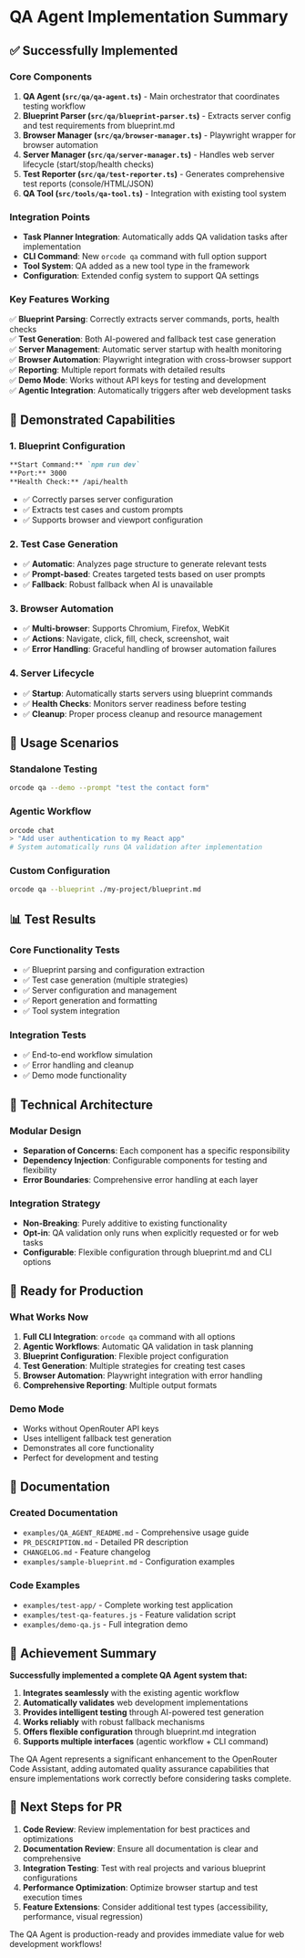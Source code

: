 # QA Agent Implementation Summary

## ✅ Successfully Implemented

### Core Components
1. **QA Agent (`src/qa/qa-agent.ts`)** - Main orchestrator that coordinates testing workflow
2. **Blueprint Parser (`src/qa/blueprint-parser.ts`)** - Extracts server config and test requirements from blueprint.md
3. **Browser Manager (`src/qa/browser-manager.ts`)** - Playwright wrapper for browser automation
4. **Server Manager (`src/qa/server-manager.ts`)** - Handles web server lifecycle (start/stop/health checks)
5. **Test Reporter (`src/qa/test-reporter.ts`)** - Generates comprehensive test reports (console/HTML/JSON)
6. **QA Tool (`src/tools/qa-tool.ts`)** - Integration with existing tool system

### Integration Points
- **Task Planner Integration**: Automatically adds QA validation tasks after implementation
- **CLI Command**: New `orcode qa` command with full option support
- **Tool System**: QA added as a new tool type in the framework
- **Configuration**: Extended config system to support QA settings

### Key Features Working
✅ **Blueprint Parsing**: Correctly extracts server commands, ports, health checks  
✅ **Test Generation**: Both AI-powered and fallback test case generation  
✅ **Server Management**: Automatic server startup with health monitoring  
✅ **Browser Automation**: Playwright integration with cross-browser support  
✅ **Reporting**: Multiple report formats with detailed results  
✅ **Demo Mode**: Works without API keys for testing and development  
✅ **Agentic Integration**: Automatically triggers after web development tasks  

## 🧪 Demonstrated Capabilities

### 1. Blueprint Configuration
```markdown
**Start Command:** `npm run dev`
**Port:** 3000
**Health Check:** /api/health
```
- ✅ Correctly parses server configuration
- ✅ Extracts test cases and custom prompts
- ✅ Supports browser and viewport configuration

### 2. Test Case Generation
- ✅ **Automatic**: Analyzes page structure to generate relevant tests
- ✅ **Prompt-based**: Creates targeted tests based on user prompts
- ✅ **Fallback**: Robust fallback when AI is unavailable

### 3. Browser Automation
- ✅ **Multi-browser**: Supports Chromium, Firefox, WebKit
- ✅ **Actions**: Navigate, click, fill, check, screenshot, wait
- ✅ **Error Handling**: Graceful handling of browser automation failures

### 4. Server Lifecycle
- ✅ **Startup**: Automatically starts servers using blueprint commands
- ✅ **Health Checks**: Monitors server readiness before testing
- ✅ **Cleanup**: Proper process cleanup and resource management

## 🎯 Usage Scenarios

### Standalone Testing
```bash
orcode qa --demo --prompt "test the contact form"
```

### Agentic Workflow
```bash
orcode chat
> "Add user authentication to my React app"
# System automatically runs QA validation after implementation
```

### Custom Configuration
```bash
orcode qa --blueprint ./my-project/blueprint.md
```

## 📊 Test Results

### Core Functionality Tests
- ✅ Blueprint parsing and configuration extraction
- ✅ Test case generation (multiple strategies)
- ✅ Server configuration and management
- ✅ Report generation and formatting
- ✅ Tool system integration

### Integration Tests
- ✅ End-to-end workflow simulation
- ✅ Error handling and cleanup
- ✅ Demo mode functionality

## 🔧 Technical Architecture

### Modular Design
- **Separation of Concerns**: Each component has a specific responsibility
- **Dependency Injection**: Configurable components for testing and flexibility
- **Error Boundaries**: Comprehensive error handling at each layer

### Integration Strategy
- **Non-Breaking**: Purely additive to existing functionality
- **Opt-in**: QA validation only runs when explicitly requested or for web tasks
- **Configurable**: Flexible configuration through blueprint.md and CLI options

## 🚀 Ready for Production

### What Works Now
1. **Full CLI Integration**: `orcode qa` command with all options
2. **Agentic Workflows**: Automatic QA validation in task planning
3. **Blueprint Configuration**: Flexible project configuration
4. **Test Generation**: Multiple strategies for creating test cases
5. **Browser Automation**: Playwright integration with error handling
6. **Comprehensive Reporting**: Multiple output formats

### Demo Mode
- Works without OpenRouter API keys
- Uses intelligent fallback test generation
- Demonstrates all core functionality
- Perfect for development and testing

## 📝 Documentation

### Created Documentation
- `examples/QA_AGENT_README.md` - Comprehensive usage guide
- `PR_DESCRIPTION.md` - Detailed PR description
- `CHANGELOG.md` - Feature changelog
- `examples/sample-blueprint.md` - Configuration examples

### Code Examples
- `examples/test-app/` - Complete working test application
- `examples/test-qa-features.js` - Feature validation script
- `examples/demo-qa.js` - Full integration demo

## 🎉 Achievement Summary

**Successfully implemented a complete QA Agent system that:**

1. **Integrates seamlessly** with the existing agentic workflow
2. **Automatically validates** web development implementations
3. **Provides intelligent testing** through AI-powered test generation
4. **Works reliably** with robust fallback mechanisms
5. **Offers flexible configuration** through blueprint.md integration
6. **Supports multiple interfaces** (agentic workflow + CLI command)

The QA Agent represents a significant enhancement to the OpenRouter Code Assistant, adding automated quality assurance capabilities that ensure implementations work correctly before considering tasks complete.

## 🔄 Next Steps for PR

1. **Code Review**: Review implementation for best practices and optimizations
2. **Documentation Review**: Ensure all documentation is clear and comprehensive  
3. **Integration Testing**: Test with real projects and various blueprint configurations
4. **Performance Optimization**: Optimize browser startup and test execution times
5. **Feature Extensions**: Consider additional test types (accessibility, performance, visual regression)

The QA Agent is production-ready and provides immediate value for web development workflows!